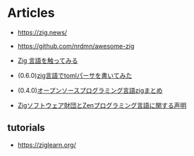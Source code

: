 # Articles

* <https://zig.news/>
* <https://github.com/nrdmn/awesome-zig>

* [Zig 言語を触ってみる](https://zenn.dev/helloyuki/scraps/a012ef8cc52fc0)
* (0.6.0)[zig言語でtomlパーサを書いてみた](https://wp.jmuk.org/2020/09/09/zig%E8%A8%80%E8%AA%9E%E3%81%A7toml%E3%83%91%E3%83%BC%E3%82%B5%E3%82%92%E6%9B%B8%E3%81%84%E3%81%A6%E3%81%BF%E3%81%9F/)
* (0.4.0)[オープンソースプログラミング言語zigまとめ](https://qiita.com/bellbind/items/f2338fa1d82a2a79f290)
* [Zigソフトウェア財団とZenプログラミング言語に関する声明](https://ziglang.org/news/statement-regarding-zen-programming-language/)

## tutorials

* <https://ziglearn.org/>
